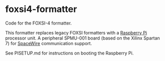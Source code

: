 # foxsi4-formatter
Code for the FOXSI-4 formatter.

This formatter replaces legacy FOXSI formatters with a [Raspberry Pi](https://www.raspberrypi.org) processor unit. A peripheral SPMU-001 board (based on the Xilinx Spartan 7) for [SpaceWire](https://www.star-dundee.com/wp-content/star_uploads/general/SpaceWire-Users-Guide.pdf) communication support.

See PISETUP.md for instructions on booting the Raspberry Pi.
